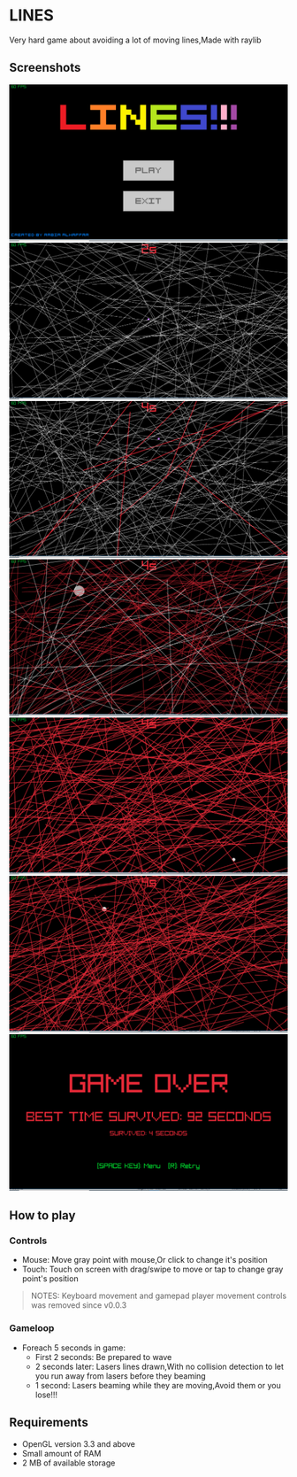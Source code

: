 # LINES
Very hard game about avoiding a lot of moving lines,Made with raylib

## Screenshots
<img src="https://github.com/Rabios/LINES/blob/master/Screenshot%20(148).png">
<br>
<img src="https://github.com/Rabios/LINES/blob/master/Screenshot%20(146).png">
<br>
<img src="https://github.com/Rabios/LINES/blob/master/Screenshot%20(140).png">
<br>
<img src="https://github.com/Rabios/LINES/blob/master/Screenshot%20(136).png">
<br>
<img src="https://github.com/Rabios/LINES/blob/master/Screenshot%20(137).png">
<br>
<img src="https://github.com/Rabios/LINES/blob/master/Screenshot%20(139).png">
<br>
<img src="https://github.com/Rabios/LINES/blob/master/Screenshot%20(142).png">
<br>

## How to play

### Controls
- Mouse: Move gray point with mouse,Or click to change it's position
- Touch: Touch on screen with drag/swipe to move or tap to change gray point's position

> NOTES: Keyboard movement and gamepad player movement controls was removed since v0.0.3

### Gameloop
- Foreach 5 seconds in game:
  - First 2 seconds: Be prepared to wave
  - 2 seconds later: Lasers lines drawn,With no collision detection to let you run away from lasers before they beaming
  - 1 second: Lasers beaming while they are moving,Avoid them or you lose!!!

## Requirements
- OpenGL version 3.3 and above
- Small amount of RAM
- 2 MB of available storage
